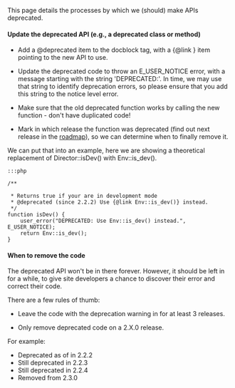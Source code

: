 This page details the processes by which we (should) make APIs deprecated.

#### Update the deprecated API (e.g., a deprecated class or method)


*  Add a @deprecated item to the docblock tag, with a {@link } item pointing to the new API to use.

*  Update the deprecated code to throw an E_USER_NOTICE error, with a message starting with the string 'DEPRECATED:'. 
In time, we may use that string to identify deprecation errors, so please ensure that you add this string to the notice
level error.

*  Make sure that the old deprecated function works by calling the new function - don't have duplicated code!

*  Mark in which release the function was deprecated (find out next release in the
[roadmap](http://open.silverstripe.com/roadmap)), so we can determine when to finally remove it.

We can put that into an example, here we are showing a theoretical replacement of Director::isDev() with Env::is_dev().

	:::php
	
	/**

	 * Returns true if your are in development mode
	 * @deprecated (since 2.2.2) Use {@link Env::is_dev()} instead.
	 */
	function isDev() {
		user_error("DEPRECATED: Use Env::is_dev() instead.", E_USER_NOTICE);
		return Env::is_dev();
	}


#### When to remove the code

The deprecated API won't be in there forever.  However, it should be left in for a while, to give site developers a
chance to discover their error and correct their code.

There are a few rules of thumb:


*  Leave the code with the deprecation warning in for at least 3 releases.

*  Only remove deprecated code on a 2.X.0 release.

For example:

 * Deprecated as of in 2.2.2
 * Still deprecated in 2.2.3
 * Still deprecated in 2.2.4
 * Removed from 2.3.0

